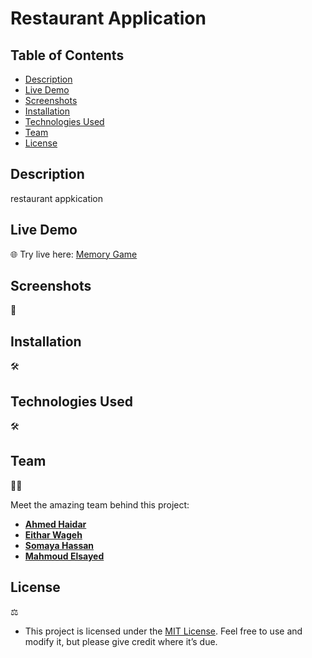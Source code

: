 # Restaurant Application

## Table of Contents

- [Description](#description)
- [Live Demo](#live-demo)
- [Screenshots](#Screenshots)
- [Installation](#installation)
- [Technologies Used](#technologies-used)
- [Team](#team)
- [License](#license)

## Description

restaurant appkication

## Live Demo

🌐
Try live here: [Memory Game](https://mado007.github.io/)<br>


## Screenshots

📸

## Installation

🛠️

## Technologies Used

🛠️


## Team

👥💪  

Meet the amazing team behind this project:

- **[Ahmed Haidar](https://www.linkedin.com/in/ahmed-haidar07/)**
- **[Eithar Wageh](https://www.linkedin.com/in/eithar-wageh-37a2152b6/)**
- **[Somaya Hassan](https://www.linkedin.com/in/little-smsm/)**
- **[Mahmoud Elsayed](https://www.linkedin.com/in/mahmoud-elsayed/)**

## License

⚖️

- This project is licensed under the [MIT License](LICENSE). Feel free to use and modify it, but please give credit where it’s due.
